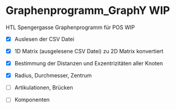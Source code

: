 # Graphenprogramm_GraphY WIP
HTL Spengergasse Graphenprogramm für POS WIP

- [x] Auslesen der CSV Datei
- [x] 1D Matrix (ausgelesene CSV Datei) zu 2D Matrix konvertiert
- [x] Bestimmung der Distanzen und Exzentrizitäten aller Knoten
- [x] Radius, Durchmesser, Zentrum
- [ ] Artikulationen, Brücken
- [ ] Komponenten

